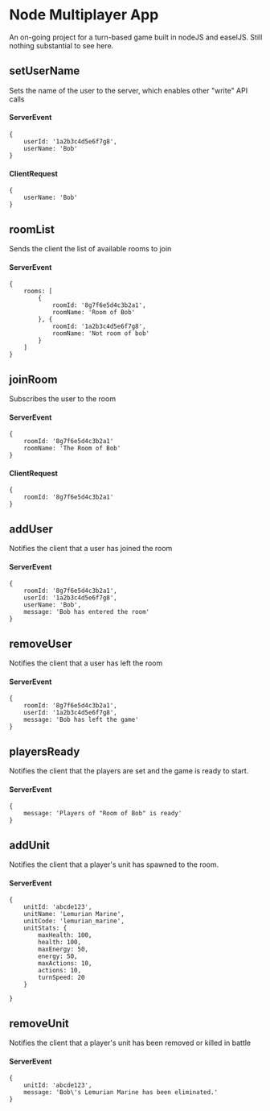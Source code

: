 # Node Multiplayer App

An on-going project for a turn-based game built in nodeJS and easelJS. Still nothing substantial to see here.

## setUserName <a name="setUserName"></a>

Sets the name of the user to the server, which enables other "write" API calls

#### ServerEvent

	{
		userId: '1a2b3c4d5e6f7g8',
		userName: 'Bob'
	}

#### ClientRequest

	{
		userName: 'Bob'
	}

## roomList <a name="roomList"></a>

Sends the client the list of available rooms to join

#### ServerEvent

	{
		rooms: [
			{ 
				roomId: '8g7f6e5d4c3b2a1',
				roomName: 'Room of Bob'
			}, {
				roomId: '1a2b3c4d5e6f7g8',
				roomName: 'Not room of bob'
			}
		]
	}


## joinRoom <a name="joinRoom"></a>

Subscribes the user to the room

#### ServerEvent

	{
		roomId: '8g7f6e5d4c3b2a1'
		roomName: 'The Room of Bob'
	}

#### ClientRequest

	{
		roomId: '8g7f6e5d4c3b2a1'
	}


## addUser <a name="addUser"></a>

Notifies the client that a user has joined the room

#### ServerEvent

	{
		roomId: '8g7f6e5d4c3b2a1',
		userId: '1a2b3c4d5e6f7g8',
		userName: 'Bob',
		message: 'Bob has entered the room'
	}

## removeUser <a name="removeUser"></a>

Notifies the client that a user has left the room

#### ServerEvent

	{
		roomId: '8g7f6e5d4c3b2a1',
		userId: '1a2b3c4d5e6f7g8',
		message: 'Bob has left the game'
	}

## playersReady <a name="playersReady"></a>

Notifies the client that the players are set and the game is ready to start.

#### ServerEvent

	{
		message: 'Players of "Room of Bob" is ready'
	}

## addUnit <a name="addUnit"></a>

Notifies the client that a player's unit has spawned to the room.

#### ServerEvent

	{
		unitId: 'abcde123',
		unitName: 'Lemurian Marine',
		unitCode: 'lemurian_marine',
		unitStats: {
			maxHealth: 100,
			health: 100,
			maxEnergy: 50,
			energy: 50,
			maxActions: 10,
			actions: 10,
			turnSpeed: 20
		}

	}

## removeUnit <a name="removeUnit"></a>

Notifies the client that a player's unit has been removed or killed in battle

#### ServerEvent
	{
		unitId: 'abcde123',
		message: 'Bob\'s Lemurian Marine has been eliminated.'
	}


